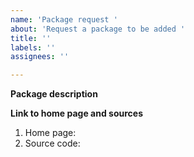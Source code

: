 ```yaml
---
name: 'Package request '
about: 'Request a package to be added '
title: ''
labels: ''
assignees: ''

---
```


<!--
Please complete this information:
-->

**Package description**
<!--
A short description of the package and why it should be added to the repository 
-->

**Link to home page and sources**
1. Home page:
2. Source code:

